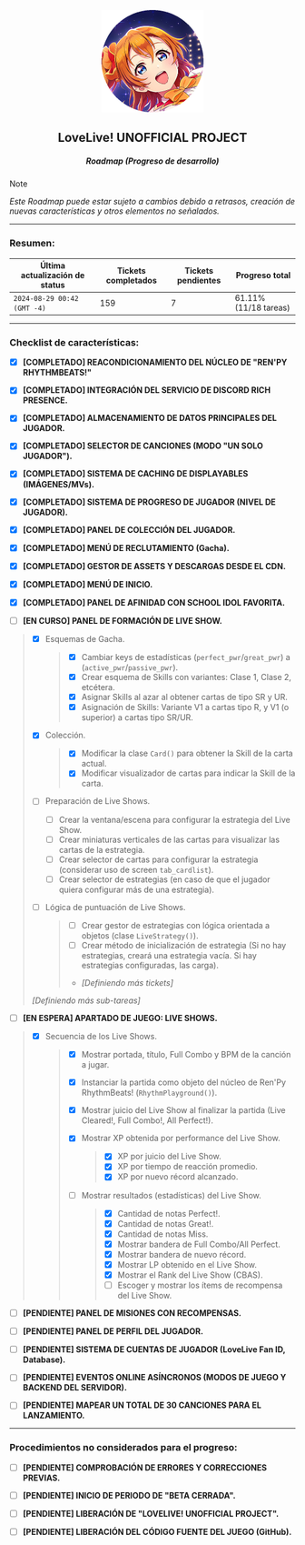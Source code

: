 <p align="center">
  <img width="180" height="180" src="https://github.com/CharlieFuu69/RenPy_RhythmBeats/blob/main/icons/llup_icon.png">
</p>

<h2 align="center"> LoveLive! UNOFFICIAL PROJECT </h2>
<h5 align="center"> Roadmap (Progreso de desarrollo) </h5>

> [!NOTE]
> _Este Roadmap puede estar sujeto a cambios debido a retrasos, creación de nuevas características y otros elementos no señalados._

---

### Resumen:

| Última actualización de status | Tickets completados | Tickets pendientes | Progreso total         |
|---|---|---|---|
| `2024-08-29 00:42 (GMT -4)`    | 159                 | 7                  | 61.11% (11/18 tareas)  |

---

### Checklist de características:

- [x] **[COMPLETADO] REACONDICIONAMIENTO DEL NÚCLEO DE "REN'PY RHYTHMBEATS!"**

- [x] **[COMPLETADO] INTEGRACIÓN DEL SERVICIO DE DISCORD RICH PRESENCE.**

- [x] **[COMPLETADO] ALMACENAMIENTO DE DATOS PRINCIPALES DEL JUGADOR.**

- [x] **[COMPLETADO] SELECTOR DE CANCIONES (MODO "UN SOLO JUGADOR").**

- [x] **[COMPLETADO] SISTEMA DE CACHING DE DISPLAYABLES (IMÁGENES/MVs).**

- [x] **[COMPLETADO] SISTEMA DE PROGRESO DE JUGADOR (NIVEL DE JUGADOR).**

- [x] **[COMPLETADO] PANEL DE COLECCIÓN DEL JUGADOR.**

- [x] **[COMPLETADO] MENÚ DE RECLUTAMIENTO (Gacha).**

- [x] **[COMPLETADO] GESTOR DE ASSETS Y DESCARGAS DESDE EL CDN.**

- [x] **[COMPLETADO] MENÚ DE INICIO.**

- [x] **[COMPLETADO] PANEL DE AFINIDAD CON SCHOOL IDOL FAVORITA.**

- [ ] **[EN CURSO] PANEL DE FORMACIÓN DE LIVE SHOW.**
> - [x] Esquemas de Gacha.
>   > - [x] Cambiar keys de estadísticas (`perfect_pwr`/`great_pwr`) a (`active_pwr`/`passive_pwr`).
>   > - [x] Crear esquema de Skills con variantes: Clase 1, Clase 2, etcétera.
>   > - [x] Asignar Skills al azar al obtener cartas de tipo SR y UR.
>   > - [x] Asignación de Skills: Variante V1 a cartas tipo R, y V1 (o superior) a cartas tipo SR/UR.
>
> - [x] Colección.
>   > - [x] Modificar la clase `Card()` para obtener la Skill de la carta actual.
>   > - [x] Modificar visualizador de cartas para indicar la Skill de la carta.
>
> - [ ] Preparación de Live Shows.
>   - [ ] Crear la ventana/escena para configurar la estrategia del Live Show.
>   - [ ] Crear miniaturas verticales de las cartas para visualizar las cartas de la estrategia.
>   - [ ] Crear selector de cartas para configurar la estrategia (considerar uso de screen `tab_cardlist`).
>   - [ ] Crear selector de estrategias (en caso de que el jugador quiera configurar más de una estrategia).
>
> - [ ] Lógica de puntuación de Live Shows.
>   > - [ ] Crear gestor de estrategias con lógica orientada a objetos (clase `LiveStrategy()`).
>   > - [ ] Crear método de inicialización de estrategia (Si no hay estrategias, creará una estrategia vacía. Si hay estrategias configuradas, las carga).
>   > - _[Definiendo más tickets]_
>
>  _[Definiendo más sub-tareas]_

- [ ] **[EN ESPERA] APARTADO DE JUEGO: LIVE SHOWS.**
> - [x] Secuencia de los Live Shows.
>   > - [x] Mostrar portada, título, Full Combo y BPM de la canción a jugar.
>   > - [x] Instanciar la partida como objeto del núcleo de Ren'Py RhythmBeats! (`RhythmPlayground()`).
>   > - [x] Mostrar juicio del Live Show al finalizar la partida (Live Cleared!, Full Combo!, All Perfect!).
>   > - [x] Mostrar XP obtenida por performance del Live Show.
>   >   > - [x] XP por juicio del Live Show.
>   >   > - [x] XP por tiempo de reacción promedio.
>   >   > - [x] XP por nuevo récord alcanzado.
>   >
>   > - [ ] Mostrar resultados (estadísticas) del Live Show.
>   >   > - [x] Cantidad de notas Perfect!.
>   >   > - [x] Cantidad de notas Great!.
>   >   > - [x] Cantidad de notas Miss.
>   >   > - [x] Mostrar bandera de Full Combo/All Perfect.
>   >   > - [x] Mostrar bandera de nuevo récord.
>   >   > - [x] Mostrar LP obtenido en el Live Show.
>   >   > - [x] Mostrar el Rank del Live Show (CBAS).
>   >   > - [ ] Escoger y mostrar los ítems de recompensa del Live Show.

- [ ] **[PENDIENTE] PANEL DE MISIONES CON RECOMPENSAS.**

- [ ] **[PENDIENTE] PANEL DE PERFIL DEL JUGADOR.**

- [ ] **[PENDIENTE] SISTEMA DE CUENTAS DE JUGADOR (LoveLive Fan ID, Database).**

- [ ] **[PENDIENTE] EVENTOS ONLINE ASÍNCRONOS (MODOS DE JUEGO Y BACKEND DEL SERVIDOR).**

- [ ] **[PENDIENTE] MAPEAR UN TOTAL DE 30 CANCIONES PARA EL LANZAMIENTO.**

---

### Procedimientos no considerados para el progreso:

- [ ] **[PENDIENTE] COMPROBACIÓN DE ERRORES Y CORRECCIONES PREVIAS.**

- [ ] **[PENDIENTE] INICIO DE PERIODO DE "BETA CERRADA".**

- [ ] **[PENDIENTE] LIBERACIÓN DE "LOVELIVE! UNOFFICIAL PROJECT".**

- [ ] **[PENDIENTE] LIBERACIÓN DEL CÓDIGO FUENTE DEL JUEGO (GitHub).**

